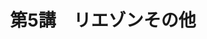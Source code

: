 ---
timestamp: 2025-08-21
title: "第5講　リエゾンその他"
description: 音声現象についてです
tags: [フランス語,リエゾン,アンシェヌマン, エリジヨン,音声]
---